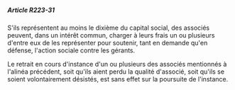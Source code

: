 ##### Article R223-31

S'ils représentent au moins le dixième du capital social, des associés peuvent, dans un intérêt commun, charger à leurs frais un ou plusieurs d'entre eux de les représenter pour soutenir, tant en demande qu'en défense, l'action sociale contre les gérants.

Le retrait en cours d'instance d'un ou plusieurs des associés mentionnés à l'alinéa précédent, soit qu'ils aient perdu la qualité d'associé, soit qu'ils se soient volontairement désistés, est sans effet sur la poursuite de l'instance.

